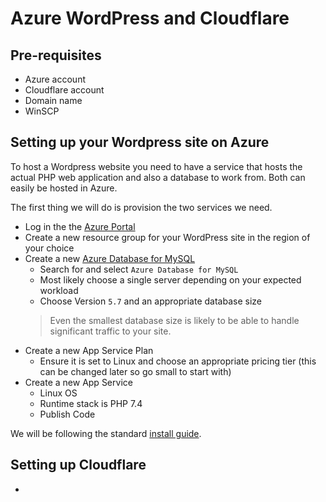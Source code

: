 # Azure WordPress and Cloudflare

## Pre-requisites

* Azure account
* Cloudflare account
* Domain name
* WinSCP

## Setting up your Wordpress site on Azure

To host a Wordpress website you need to have a service that hosts the actual PHP web application and also a database to work from. Both can easily be hosted in Azure.

The first thing we will do is provision the two services we need.

* Log in the the [Azure Portal](https://portal.azure.com)
* Create a new resource group for your WordPress site in the region of your choice
* Create a new [Azure Database for MySQL](https://docs.microsoft.com/en-us/azure/mysql/quickstart-create-mysql-server-database-using-azure-portal)
    * Search for and select `Azure Database for MySQL`
    * Most likely choose a single server depending on your expected workload
    * Choose Version `5.7` and an appropriate database size
    > Even the smallest database size is likely to be able to handle significant traffic to your site.
* Create a new App Service Plan
    * Ensure it is set to Linux and choose an appropriate pricing tier (this can be changed later so go small to start with)
* Create a new App Service
    * Linux OS
    * Runtime stack is PHP 7.4
    * Publish Code


We will be following the standard [install guide](https://wordpress.org/support/article/how-to-install-wordpress/).

## Setting up Cloudflare

* 